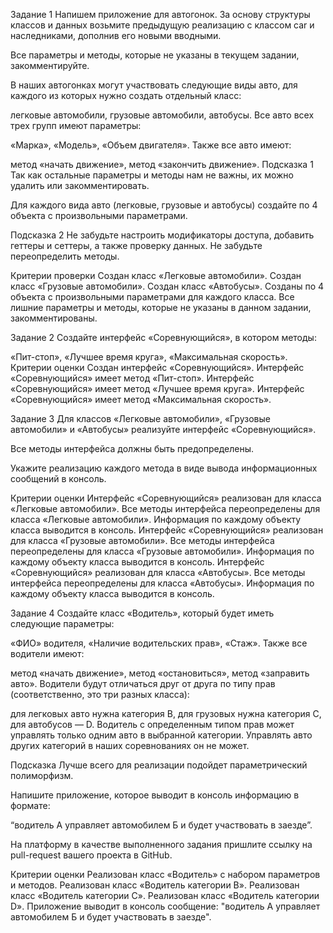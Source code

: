 Задание 1
Напишем приложение для автогонок. За основу структуры классов и 
данных возьмите предыдущую реализацию с классом car и наследниками,
дополнив его новыми вводными.

Все параметры и методы, которые не указаны в текущем задании, закомментируйте.

В наших автогонках могут участвовать следующие виды авто, 
для каждого из которых нужно создать отдельный класс:

легковые автомобили,
грузовые автомобили,
автобусы.
Все авто всех трех групп имеют параметры:

«Марка»,
«Модель»,
«Объем двигателя».
Также все авто имеют:

метод «начать движение»,
метод «закончить движение».
Подсказка 1
Так как остальные параметры и методы нам не важны, их можно удалить или закомментировать.

Для каждого вида авто (легковые, грузовые и автобусы) создайте по 4 объекта с произвольными параметрами.

Подсказка 2
Не забудьте настроить модификаторы доступа, добавить геттеры и сеттеры,
а также проверку данных. Не забудьте переопределить методы.

Критерии проверки
Создан класс «Легковые автомобили».
Создан класс «Грузовые автомобили».
Создан класс «Автобусы».
Созданы по 4 объекта с произвольными параметрами для каждого класса.
Все лишние параметры и методы, которые не указаны в данном задании, закомментированы.

Задание 2
Создайте интерфейс «Соревнующийся», в котором методы:

«Пит-стоп»,
«Лучшее время круга»,
«Максимальная скорость».
Критерии оценки
Создан интерфейс «Соревнующийся».
Интерфейс «Соревнующийся» имеет метод «Пит-стоп».
Интерфейс «Соревнующийся» имеет метод «Лучшее время круга».
Интерфейс «Соревнующийся» имеет метод «Максимальная скорость».

Задание 3
Для классов «Легковые автомобили», «Грузовые автомобили» и «Автобусы» реализуйте интерфейс «Соревнующийся».

Все методы интерфейса должны быть предопределены.

Укажите реализацию каждого метода в виде вывода информационных сообщений в консоль.

Критерии оценки
Интерфейс «Соревнующийся» реализован для класса «Легковые автомобили».
Все методы интерфейса переопределены для класса «Легковые автомобили».
Информация по каждому объекту класса выводится в консоль.
Интерфейс «Соревнующийся» реализован для класса «Грузовые автомобили».
Все методы интерфейса переопределены для класса «Грузовые автомобили».
Информация по каждому объекту класса выводится в консоль.
Интерфейс «Соревнующийся» реализован для класса «Автобусы».
Все методы интерфейса переопределены для класса «Автобусы».
Информация по каждому объекту класса выводится в консоль.

Задание 4
Создайте класс «Водитель», который будет иметь следующие параметры:

«ФИО» водителя,
«Наличие водительских прав»,
«Стаж».
Также все водители имеют:

метод «начать движение»,
метод «остановиться»,
метод «заправить авто».
Водители будут отличаться друг от друга по типу прав (соответственно, это три разных класса):

для легковых авто нужна категория В,
для грузовых нужна категория С,
для автобусов — D.
Водитель с определенным типом прав может управлять только одним авто в выбранной категории. 
Управлять авто других категорий в наших соревнованиях он не может.

Подсказка
Лучше всего для реализации подойдет параметрический полиморфизм.

Напишите приложение, которое выводит в консоль информацию в формате:

“водитель А управляет автомобилем Б и будет участвовать в заезде”.

На платформу в качестве выполненного задания пришлите ссылку на pull-request вашего проекта в GitHub.

Критерии оценки
Реализован класс «Водитель» с набором параметров и методов.
Реализован класс «Водитель категории B».
Реализован класс «Водитель категории C».
Реализован класс «Водитель категории D».
Приложение выводит в консоль сообщение: "водитель А управляет автомобилем Б и будет участвовать в заезде".